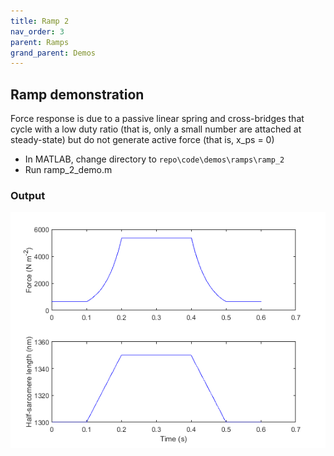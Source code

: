 ```yaml
---
title: Ramp 2
nav_order: 3
parent: Ramps
grand_parent: Demos
---
```


## Ramp demonstration

Force response is due to a passive linear spring and cross-bridges that cycle with a low duty ratio (that is, only a small number are attached at steady-state) but do not generate active force (that is, x_ps = 0)

+ In MATLAB, change directory to `repo\code\demos\ramps\ramp_2`
+ Run ramp_2_demo.m

### Output

![ramp_2_demo](ramp_2_output.png)


